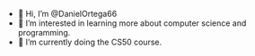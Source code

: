 - 👋 Hi, I’m @DanielOrtega66
- 👀 I’m interested in learning more about computer science and programming.
- 🌱 I’m currently doing the CS50 course.

<!---
DanielOrtega66/DanielOrtega66 is a ✨ special ✨ repository because its `README.md` (this file) appears on your GitHub profile.
You can click the Preview link to take a look at your changes.
--->
